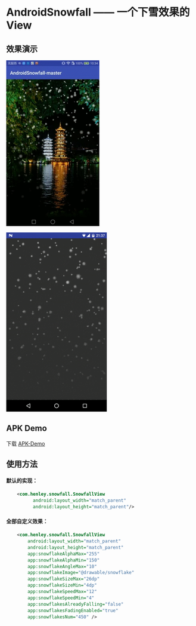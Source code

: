 # AndroidSnowfall —— 一个下雪效果的View

## 效果演示 ##

![](/screenshots/snowfall.gif)

![](/screenshots/demo.gif)

## APK Demo ##

下载 [APK-Demo](https://github.com/HenleyLee/AndroidSnowfall/raw/master/app/app-release.apk)

## 使用方法 ##
#### 默认的实现： ####
```xml
    <com.henley.snowfall.SnowfallView
          android:layout_width="match_parent"
          android:layout_height="match_parent"/>
```

#### 全部自定义效果： ####
```xml
    <com.henley.snowfall.SnowfallView
        android:layout_width="match_parent"
        android:layout_height="match_parent"
        app:snowflakeAlphaMax="255"
        app:snowflakeAlphaMin="150"
        app:snowflakeAngleMax="10"
        app:snowflakeImage="@drawable/snowflake"
        app:snowflakeSizeMax="26dp"
        app:snowflakeSizeMin="4dp"
        app:snowflakeSpeedMax="12"
        app:snowflakeSpeedMin="4"
        app:snowflakesAlreadyFalling="false"
        app:snowflakesFadingEnabled="true"
        app:snowflakesNum="450" />
```

